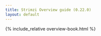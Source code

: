 ```yaml
---
title: Strimzi Overview guide (0.22.0)
layout: default
---
```


{% include_relative overview-book.html %}

